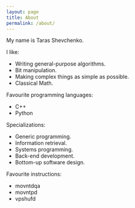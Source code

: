 ```yaml
---
layout: page
title: About
permalink: /about/
---
```


My name is Taras Shevchenko.

I like:

* Writing general-purpose algorithms.
* Bit manipulation.
* Making complex things as simple as possible.
* Classical Math.

Favourite programming languages:

* C++
* Python

Specializations:

* Generic programming.
* Information retrieval.
* Systems programming.
* Back-end development.
* Bottom-up software design.

Favourite instructions:
* movntdqa
* movntpd
* vpshufd
